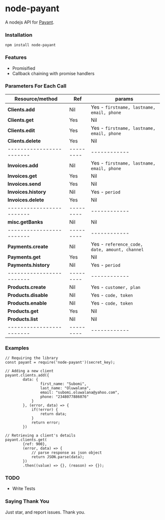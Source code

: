 # node-payant
A nodejs API for [Payant](https://payant.ng).

### Installation
```
npm install node-payant
```

### Features
- Promisified
- Callback chaining with promise handlers


### Parameters For Each Call
|  Resource/method       |   Ref   |   params   |   
|------------------------|---------|------------|
| **Clients.add**        | Nil     |  Yes - `firstname, lastname, email, phone` |
| **Clients.get**        | Yes     | Nil        |
| **Clients.edit**       | Yes     | Yes - `firstname, lastname, email, phone`  |
| **Clients.delete**     | Yes     | Nil        |
|------------------------|---------|------------|
| **Invoices.add**       | Nil     | Yes - `firstname, lastname, email, phone`  |
| **Invoices.get**       | Yes     | Nil        |
| **Invoices.send**      | Yes     | Nil        |
| **Invoices.history**   | Nil     | Yes - `period` |
| **Invoices.delete**    | Yes     | Nil        |
|------------------------|---------|------------|
| **misc.getBanks**      | Nil     | Nil        |
|------------------------|---------|------------|
| **Payments.create**    | Nil     | Yes - `reference_code, date, amount, channel` |
| **Payments.get**       | Yes     | Nil        |
| **Payments.history**   | Nil     | Yes - `period` |
|------------------------|---------|------------|
| **Products.create**    | Nil     | Yes - `customer, plan`  |
| **Products.disable**   | Nil     | Yes - `code, token`     |
| **Products.enable**    | Nil     | Yes - `code, token`     |
| **Products.get**       | Yes     | Nil        |
| **Products.list**      | Nil     | Nil        |
|------------------------|---------|------------|

### Examples
```
// Requiring the library
const payant = require('node-payant')(secret_key);

// Adding a new client
payant.clients.add({
		data: {
				first_name: "Subomi",
				last_name: "Oluwalana",
				email: "subomi.oluwalana@yahoo.com",
				phone: "2348077886076"
			}
		}, (error, data) => {
			if(!error) {
				return data;
			} 
			return error;
		})

// Retrieving a client's details
payant.clients.get(
		{ref: 900}, 
		(error, data) => {
			// parse response as json object
			return JSON.parse(data);
		})
		.then((value) => {}, (reason) => {});

```
### TODO
- Write Tests

### Saying Thank You
Just star, and report issues. Thank you.

